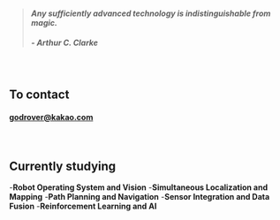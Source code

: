 > #### *Any sufficiently advanced technology is indistinguishable from magic.*
> ##### - Arthur C. Clarke

　

## **To contact**

#### [godrover@kakao.com](mailto:godrover@kakao.com)

　

## **Currently studying**

-**Robot Operating System and Vision**
-**Simultaneous Localization and Mapping**
-**Path Planning and Navigation**
-**Sensor Integration and Data Fusion**
-**Reinforcement Learning and AI**
